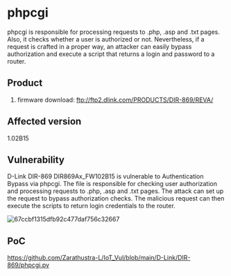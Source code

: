 # phpcgi

phpcgi is responsible for processing requests to .php, .asp and .txt pages. Also, it checks whether a user is authorized or not. Nevertheless, if a request is crafted in a proper way, an attacker can easily bypass authorization and execute a script that returns a login and password to a router.



## Product

1. firmware download:  ftp://ftp2.dlink.com/PRODUCTS/DIR-869/REVA/

## Affected version

1.02B15

## Vulnerability

D-Link DIR-869 DIR869Ax_FW102B15 is vulnerable to Authentication Bypass via phpcgi. The file is responsible for checking user authorization and processing requests to .php, .asp and .txt pages. The attack can set up the request to bypass authorization checks. The malicious request can then execute the scripts to return login credentials to the router.

![67ccbf1315dfb92c477daf756c32667](https://user-images.githubusercontent.com/69450502/204039389-7e4f88d2-1646-48f2-b02c-fe76ebebda34.jpg)

## PoC
https://github.com/Zarathustra-L/IoT_Vul/blob/main/D-Link/DIR-869/phpcgi.py
